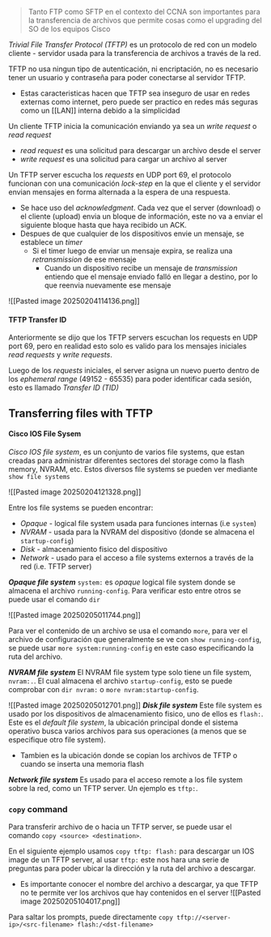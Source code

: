 > Tanto FTP como SFTP en el contexto del CCNA son importantes para la transferencia de archivos que permite cosas como el upgrading del SO de los equipos Cisco 

_Trivial File Transfer Protocol (TFTP)_ es un protocolo de red con un modelo cliente - servidor usada para la transferencia de archivos a través de la red. 

TFTP no usa ningun tipo de autenticación, ni encriptación, no es necesario tener un usuario y contraseña para poder conectarse al servidor TFTP.
- Estas caracteristicas hacen que TFTP sea inseguro de usar en redes externas como internet, pero puede ser practico en redes más seguras como un [[LAN]] interna debido a la simplicidad 

Un cliente TFTP inicia la comunicación enviando ya sea un _write request_ o _read request_
- _read request_ es una solicitud para descargar un archivo desde el server 
- _write request_ es una solicitud para cargar un archivo al server 

Un TFTP server escucha los _requests_ en UDP port 69, el protocolo funcionan con una comunicación _lock-step_ en la que el cliente y el servidor envian mensajes en forma alternada a la espera de una respuesta.
- Se hace uso del _acknowledgment_. Cada vez que el server (download) o el cliente (upload) envia un bloque de información, este no va a enviar el siguiente bloque hasta que haya recibido un ACK.
- Despues de que cualquier de los dispositivos envie un mensaje, se establece un _timer_
	- Si el timer luego de enviar un mensaje expira, se realiza una _retransmission_ de ese mensaje
		- Cuando un dispositivo recibe un mensaje de _transmission_ entiendo que el mensaje enviado falló en llegar a destino, por lo que reenvia nuevamente ese mensaje 


![[Pasted image 20250204114136.png]]

#### TFTP Transfer ID 
Anteriormente se dijo que los TFTP servers escuchan los requests en UDP port 69, pero en realidad esto solo es valido para los mensajes iniciales _read requests_ y _write requests_.

Luego de los _requests_ iniciales, el server asigna un nuevo puerto dentro de los _ephemeral range_ (49152 - 65535) para poder identificar cada sesión, esto es llamado _Transfer ID (TID)_

## Transferring files with TFTP 
#### Cisco IOS File Sysem 
_Cisco IOS file system_, es un conjunto de varios file systems, que estan creadas para administrar diferentes sectores del storage como la flash memory, NVRAM, etc. Estos diversos file systems se pueden ver mediante `show file systems`

![[Pasted image 20250204121328.png]]

Entre los file systems se pueden encontrar:
- _Opaque_ - logical file system usada para funciones internas (i.e `system`)
- _NVRAM_ - usada para la NVRAM del dispositivo (donde se almacena el `startup-config`)
- _Disk_ - almacenamiento fisico del dispositivo 
- _Network_ - usado para el acceso a file systems externos a través de la red (i.e. TFTP server)

**_Opaque file system_**
`system:` es _opaque_ logical file system donde se almacena el archivo `running-config`. Para verificar esto entre otros se puede usar el comando `dir`

![[Pasted image 20250205011744.png]]

Para ver el contenido de un archivo se usa el comando `more`, para ver el archivo de configuración que generalmente se ve con `show running-config`, se puede usar `more system:running-config` en este caso especificando la ruta del archivo. 

**_NVRAM file system_**
El NVRAM file system type solo tiene un file system, `nvram:.`. El cual almacena el archivo `startup-config`, esto se puede comprobar con `dir nvram:` o `more nvram:startup-config`. 

![[Pasted image 20250205012701.png]]
**_Disk file system_**
Este file system es usado por los dispositivos de almacenamiento fisico, uno de ellos es `flash:`. Este es el _default file system_, la ubicación principal donde el sistema operativo busca varios archivos para sus operaciones (a menos que se especifique otro file system).
- Tambien es la ubicación donde se copian los archivos de TFTP o cuando se inserta una memoria flash 

**_Network file system_**
Es usado para el acceso remote a los file system sobre la red, como un TFTP server. Un ejemplo es `tftp:`. 

### `copy` command
Para transferir archivo de o hacia un TFTP server, se puede usar el comando `copy <source> <destination>`.

En el siguiente ejemplo usamos `copy tftp: flash:` para descargar un IOS image de un TFTP server, al usar `tftp:` este nos hara una serie de preguntas para poder ubicar la dirección y la ruta del archivo a descargar. 
- Es importante conocer el nombre del archivo a descargar, ya que TFTP no te permite ver los archivos que hay contenidos en el server
![[Pasted image 20250205104017.png]]

Para saltar los prompts, puede directamente `copy tftp://<server-ip>/<src-filename> flash:/<dst-filename>`

